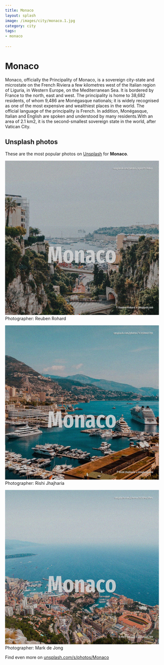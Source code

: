 ```yaml
---
title: Monaco
layout: splash
image: /images/city/monaco.1.jpg
category: city
tags:
- monaco

---
```

# Monaco

Monaco, officially the Principality of Monaco, is a sovereign city-state and microstate on the  French Riviera a few kilometres west of the Italian region of Liguria, in Western Europe, on the  Mediterranean Sea. It is bordered by France to the north, east and west. The principality is home to 38,682 residents, of whom 9,486 are Monégasque nationals; it is widely  recognised as one of the most expensive and wealthiest places in the world. The official language of the principality is French. In addition, Monégasque, Italian and English are spoken and understood by many residents.With an  area of 2.1 km2, it is the second-smallest sovereign state in the world, after Vatican City. 

 
## Unsplash photos
These are the most popular photos on [Unsplash](https://unsplash.com) for **Monaco**.
 
![Monaco](/images/city/monaco.1.jpg)
Photographer:  Reuben Rohard
 
![Monaco](/images/city/monaco.2.jpg)
Photographer:  Rishi Jhajharia
 
![Monaco](/images/city/monaco.3.jpg)
Photographer:  Mark de Jong
 
Find even more on [unsplash.com/s/photos/Monaco](https://unsplash.com/s/photos/Monaco)
 
